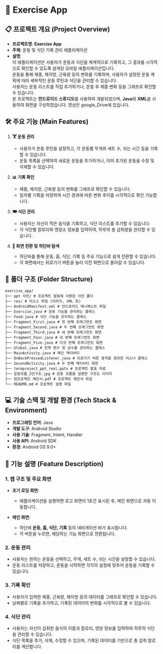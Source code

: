 # 🏃 **Exercise App**

## 📋 **프로젝트 개요 (Project Overview)**
- **프로젝트명**: **Exercise App**
- **주제**: 운동 및 식단 기록 관리 애플리케이션
- **설명**:  
  이 애플리케이션은 사용자가 운동과 식단을 체계적으로 기록하고, 그 결과를 시각적으로 확인할 수 있도록 설계된 모바일 애플리케이션입니다.  
  운동을 통해 체중, 체지방, 근육량 등의 변화를 기록하며, 사용자가 설정한 운동 계획에 따라 세부적인 운동 루틴과 식단을 관리할 수 있습니다.  
  사용자는 운동 리스트를 직접 추가하거나, 운동 후 체중 변화 등을 그래프로 확인할 수 있습니다.  
  본 프로젝트는 **안드로이드 스튜디오**를 사용하여 개발되었으며, **Java**와 **XML**을 사용하여 화면을 구성하였습니다.
  영상은 google_Drive에 있습니다.

## 🛠️ **주요 기능 (Main Features)**
1. **🏋️ 운동 관리**
   - 사용자가 운동 루틴을 설정하고, 각 운동별 무게와 세트 수, 쉬는 시간 등을 기록할 수 있습니다.
   - 운동 목록을 선택하여 새로운 운동을 추가하거나, 이미 추가된 운동을 수정 및 삭제할 수 있습니다.

2. **📊 기록 확인**
   - 체중, 체지방, 근육량 등의 변화를 그래프로 확인할 수 있습니다.
   - 일자별 기록을 저장하여 시간 경과에 따른 변화 추이를 시각적으로 확인 가능합니다.

3. **🍽️ 식단 관리**
   - 사용자는 자신이 먹은 음식을 기록하고, 식단 리스트를 추가할 수 있습니다.
   - 각 식단별 칼로리와 영양소 정보를 입력하여, 하루의 총 섭취량을 관리할 수 있습니다.

4. **🔄 화면 전환 및 하단바 탐색**
   - 하단바를 통해 운동, 홈, 식단, 기록 등 주요 기능으로 쉽게 전환할 수 있습니다.
   - 각 화면에서는 뒤로가기 버튼을 눌러 이전 화면으로 돌아갈 수 있습니다.

## 📂 **폴더 구조 (Folder Structure)**
```
exercise_app/
├── ppt 사진/ # 프로젝트 발표에 사용된 사진 폴더
├── res/ # 리소스 파일 (이미지, XML 등)
├── AndroidManifest.xml # 안드로이드 메니페스트 파일
├── Exercise.java # 운동 기능을 관리하는 클래스
├── Food.java # 식단 기능을 관리하는 클래스
├── Fragment_First.java # 첫 번째 프래그먼트 화면
├── Fragment_Second.java # 두 번째 프래그먼트 화면
├── Fragment_Third.java # 세 번째 프래그먼트 화면
├── Fragment_Four.java # 네 번째 프래그먼트 화면
├── Fragment_Five.java # 다섯 번째 프래그먼트 화면
├── Global.java # 전역 변수 및 상수를 관리하는 클래스
├── MainActivity.java # 메인 액티비티
├── OnBackPressedListener.java # 뒤로가기 버튼 동작을 정의한 리스너 클래스
├── SecondActivity.java # 두 번째 액티비티 화면
├── termproject_ppt_real.pptx # 프로젝트 발표 자료
├── 운동흐름_2단구조.jpg # 운동 흐름을 설명한 구조도 이미지
├── 텀프로젝트 제안서.pdf # 프로젝트 제안서 파일
└── README.md # 프로젝트 설명 파일
```

## 💻 **기술 스택 및 개발 환경 (Tech Stack & Environment)**
- **프로그래밍 언어**: Java
- **개발 도구**: Android Studio
- **사용 기술**: Fragment, Intent, Handler
- **사용 API**: Android SDK
- **환경**: Android OS 9.0+

## 🔧 **기능 설명 (Feature Description)**

### 1. **앱 구조 및 주요 화면**
- **초기 로딩 화면**:
  - 애플리케이션을 실행하면 로고 화면이 1초간 표시된 후, 메인 화면으로 자동 이동합니다.

- **메인 화면**:
  - 하단에 **운동, 홈, 식단, 기록** 등의 네비게이션 바가 표시됩니다.
  - 각 버튼을 누르면, 해당하는 기능 화면으로 전환됩니다.

### 2. **운동 관리**
- 사용자는 원하는 운동을 선택하고, 무게, 세트 수, 쉬는 시간을 설정할 수 있습니다.
- 운동 리스트를 저장하고, 운동을 시작하면 각각의 설정에 맞추어 운동을 기록할 수 있습니다.

### 3. **기록 확인**
- 사용자가 입력한 체중, 근육량, 체지방 등의 데이터를 그래프로 확인할 수 있습니다.
- 날짜별로 기록을 추가하고, 기록된 데이터의 변화를 시각적으로 볼 수 있습니다.

### 4. **식단 관리**
- 사용자는 자신이 섭취한 음식의 이름과 칼로리, 영양 정보를 입력하여 하루의 식단을 관리할 수 있습니다.
- 식단 목록을 추가, 삭제, 수정할 수 있으며, 기록된 데이터를 기반으로 총 섭취 칼로리를 계산합니다.



